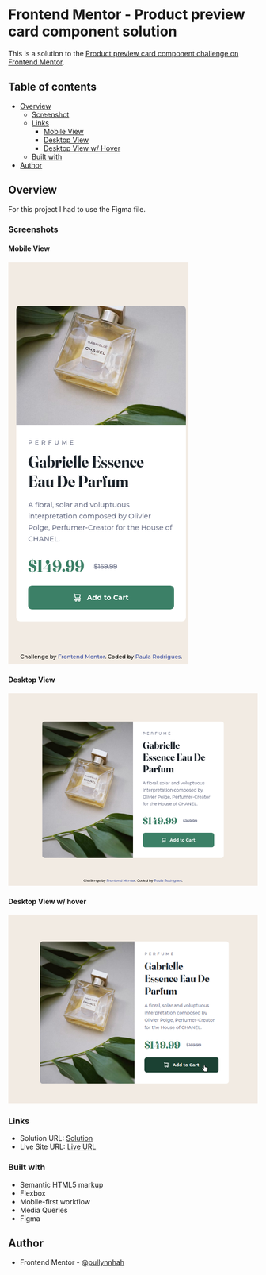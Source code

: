 # Frontend Mentor - Product preview card component solution

This is a solution to the [Product preview card component challenge on Frontend Mentor](https://www.frontendmentor.io/challenges/product-preview-card-component-GO7UmttRfa).

## Table of contents

- [Overview](#overview)
  - [Screenshot](#screenshots)
  - [Links](#links)
    - [Mobile View](#mobile-view)
    - [Desktop View](#desktop-view)
    - [Desktop View w/ Hover](#desktop-view-w-hover)
  - [Built with](#built-with)
- [Author](#author)

## Overview
For this project I had to use the Figma file.

### Screenshots

#### Mobile View
![mobile view](./readme-images/screenshot1.png)

#### Desktop View
![desktop view](./readme-images/screenshot2.png)

#### Desktop View w/ hover
![desktop view w/ hover](./readme-images/screenshot3.png)

### Links

- Solution URL: [Solution](https://www.frontendmentor.io/solutions/product-preview-using-flexbox-and-media-lH842Jaoo0)
- Live Site URL: [Live URL](https://product-preview-card-component.paulaabro.com)

### Built with

- Semantic HTML5 markup
- Flexbox
- Mobile-first workflow
- Media Queries
- Figma

## Author

- Frontend Mentor - [@pullynnhah](https://www.frontendmentor.io/profile/pullynnhah)
